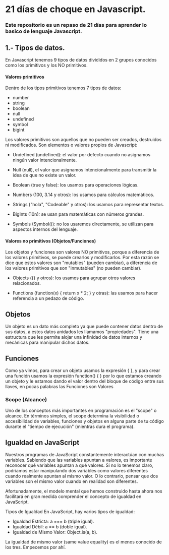 # 21 días de choque en Javascript.
### Este repositorio es un repaso de 21 días para aprender lo basico de lenguaje Javascript.

## 1.- Tipos de datos.

En Javascript tenemos 9 tipos de datos divididos en 2 grupos conocidos como los primitivos y los NO primitivos.

#### Valores primitivos
Dentro de los tipos primitivos tenemos 7 tipos de datos:

- number 
- string
- boolean
- null
- undefined
- symbol
- bigint

Los valores primitivos son aquellos que no pueden ser creados, destruidos ni modificados. Son elementos o valores propios de Javascript:

* Undefined (undefined): el valor por defecto cuando no asignamos ningún valor intencionalmente.

* Null (null), el valor que asignamos intencionalmente para transmitir la idea de que no existe un valor.

* Boolean (true y false): los usamos para operaciones lógicas.

* Numbers (100, 3.14 y otros): los usamos para cálculos matemáticos.

* Strings ("hola", "Codeable" y otros): los usamos para representar textos.

* BigInts (10n): se usan para matemáticas con números grandes.

* Symbols (Symbol()): no los usaremos directamente, se utilizan para aspectos internos del lenguaje.

#### Valores no primitivos (Objetos/Funciones)

Los objetos y funciones son valores NO primitivos, porque a diferencia de los valores primitivos, se puede crearlos y modificarlos. Por esta razón se dice que estos valores son "mutables" (pueden cambiar), a diferencia de los valores primitivos que son "inmutables" (no pueden cambiar).

* Objects ({} y otros): los usamos para agrupar otros valores relacionados.

* Functions (function(x) { return x * 2; } y otras): las usamos para hacer referencia a un pedazo de código.

## Objetos

Un objeto es un dato más completo ya que puede contener datos dentro de sus datos, a estos datos anidados les llamamos "propiedades". Tiene una estructura que les permite alojar una infinidad de datos internos y mecánicas para manipular dichos datos.

## Funciones

Como ya vimos, para crear un objeto usamos la expresión { }, y para crear una función usamos la expresión function() { } por lo que estamos creando un objeto y le estamos dando el valor dentro del bloque de código entre sus llaves, en pocas palabras las Funciones son Valores

### Scope (Alcance)
Uno de los conceptos más importantes en programación es el "scope" o alcance. En términos simples, el scope determina la visibilidad o accesibilidad de variables, funciones y objetos en alguna parte de tu código durante el "tiempo de ejecución" (mientras dura el programa).

## Igualdad en JavaScript

Nuestros programas de JavaScript constantemente interactúan con muchas variables. Sabiendo que las variables apuntan a valores, es importante reconocer qué variables apuntan a qué valores. Si no lo tenemos claro, podríamos estar manipulando dos variables como valores diferentes cuando realmente apuntan al mismo valor. O lo contrario, pensar que dos variables son el mismo valor cuando en realidad son diferentes.

Afortunadamente, el modelo mental que hemos construido hasta ahora nos facilitará en gran medida comprender el concepto de igualdad en JavaScript.

Tipos de Igualdad
En JavaScript, hay varios tipos de igualdad:

- Igualdad Estricta: a === b (triple igual).
- Igualdad Débil: a == b (doble igual).
- Igualdad de Mismo Valor: Object.is(a, b).

La igualdad de mismo valor (same value equality) es el menos conocido de los tres. Empecemos por ahí.